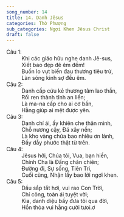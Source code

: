 ```yaml
---
song_number: 14
title: 14. Danh Jêsus
categories: Thờ Phượng
sub_categories: Ngợi Khen Jêsus Christ
draft: false
---
```

<dl><dt>Câu 1:</dt><dd data-verse="1">Khi các giáo hữu nghe danh Jê-sus, <br/>Xiết bao đẹp đẽ êm đềm! <br/>Buồn lo vụt biến đau thương tiêu trừ, <br/>Làn sóng kinh sợ đều êm. </dd><dt>Câu 2:</dt><dd data-verse="2">Danh cấp cứu kẻ thương tâm lao thần, <br/>Rối ren thành tĩnh an liền; <br/>Là ma-na cấp cho ai cơ bần, <br/>Hằng giúp ai mệt được yên. </dd><dt>Câu 3:</dt><dd data-verse="3">Danh chí ái, ấy khiên che thân mình, <br/>Chỗ nương cậy, Đá xây nền; <br/>Là kho vàng chứa bao nhiêu ơn lành, <br/>Đầy dẫy phước thật từ trên. </dd><dt>Câu 4:</dt><dd data-verse="4">Jêsus hỡi, Chúa tôi, Vua, bạn hiền, <br/>Chính Cha là Đấng chăn chiên; <br/>Đường đi, Sự sống, Tiên Tri, <br/>Cuối cùng, Nhận lấy bao lời ngợi khen. </dd><dt>Câu 5:</dt><dd data-verse="5">Dầu sắp tắt hơi, vui rao Con Trời, <br/>Chí công, toàn ái tuyệt vời; <br/>Kìa, danh diệu bấy đưa tôi qua đời, <br/>Hồn thỏa vui hằng cười tưoi.ơ </dd></dl>